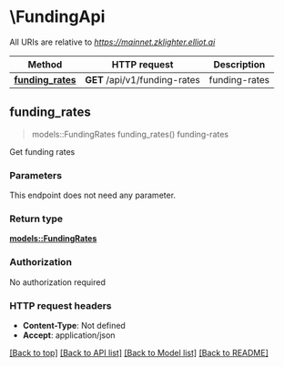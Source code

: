 # \FundingApi

All URIs are relative to *https://mainnet.zklighter.elliot.ai*

Method | HTTP request | Description
------------- | ------------- | -------------
[**funding_rates**](FundingApi.md#funding_rates) | **GET** /api/v1/funding-rates | funding-rates



## funding_rates

> models::FundingRates funding_rates()
funding-rates

Get funding rates

### Parameters

This endpoint does not need any parameter.

### Return type

[**models::FundingRates**](FundingRates.md)

### Authorization

No authorization required

### HTTP request headers

- **Content-Type**: Not defined
- **Accept**: application/json

[[Back to top]](#) [[Back to API list]](../README.md#documentation-for-api-endpoints) [[Back to Model list]](../README.md#documentation-for-models) [[Back to README]](../README.md)

